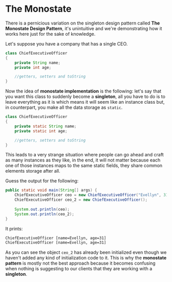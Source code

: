# The Monostate 

There is a pernicious variation on the singleton design pattern called __The Monostate Design Pattern__, it's unintuitive and we're demonstrating how it works here just for the sake of knowledge.

Let's suppose you have a company that has a single CEO.

```java
class ChiefExecutiveOfficer
{
    private String name;
    private int age;

    //getters, setters and toString
}
```

Now the idea of __monostate implementation__ is the following: let's say that you want this class to suddenly become a __singleton__, all you have to do is to leave everything as it is which means it will seem like an instance class but, in counterpart, you make all the data storage as `static`.

```java
class ChiefExecutiveOfficer
{
    private static String name;
    private static int age;

    //getters, setters and toString
}
```

This leads to a very strange situation where people can go ahead and craft as many instances as they like, in the end, it will not matter because each one of those instances maps to the same static fields, they share common elements storage after all.

Guess the output for the following:

```java
public static void main(String[] args) {
    ChiefExecutiveOfficer ceo = new ChiefExecutiveOfficer("Evellyn", 31);
    ChiefExecutiveOfficer ceo_2 = new ChiefExecutiveOfficer();
    
    System.out.println(ceo);
    System.out.println(ceo_2);
}
```

It prints:

```txt
ChiefExecutiveOfficer [name=Evellyn, age=31]
ChiefExecutiveOfficer [name=Evellyn, age=31]
```

As you can see the object `ceo_2` has already been initialized even though we haven't added any kind of initialization code to it. This is why the __monostate pattern__ is mostly not the best approach because it becomes confusing when nothing is suggesting to our clients that they are working with a __singleton__.
